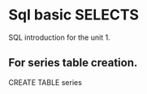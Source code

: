 # Sql basic SELECTS

SQL introduction for the unit 1.

## For series table creation.

CREATE TABLE series
